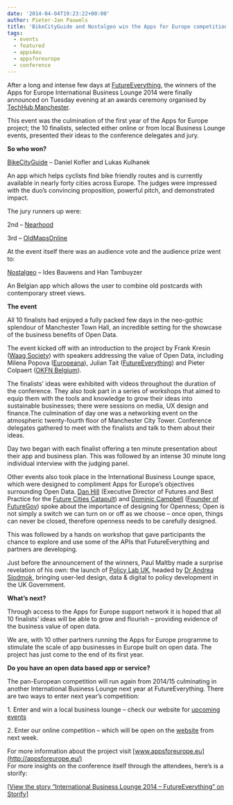 ```yaml
---
date: '2014-04-04T19:23:22+00:00'
author: Pieter-Jan Pauwels
title: 'BikeCityGuide and Nostalgeo win the Apps for Europe competition.'
tags:
  - events
  - featured
  - apps4eu
  - appsforeurope
  - conference
---
```


After a long and intense few days at [FutureEverything](http://futureeverything.org/), the winners of the Apps for Europe International Business Lounge 2014 were finally announced on Tuesday evening at an awards ceremony organised by [TechHub Manchester](http://manchester.techhub.com/).

This event was the culmination of the first year of the Apps for Europe project; the 10 finalists, selected either online or from local Business Lounge events, presented their ideas to the conference delegates and jury.

**So who won?**

[BikeCityGuide](http://www.bikecityguide.org/) – Daniel Kofler and Lukas Kulhanek

An app which helps cyclists find bike friendly routes and is currently available in nearly forty cities across Europe. The judges were impressed with the duo’s convincing proposition, powerful pitch, and demonstrated impact.

The jury runners up were:

2nd – [Nearhood](http://bornlocal.fi/)

3rd – [OldMapsOnline](http://www.oldmapsonline.org/)

At the event itself there was an audience vote and the audience prize went to:

[Nostalgeo](http://nostalgeo.com/) – Ides Bauwens and Han Tambuyzer

An Belgian app which allows the user to combine old postcards with contemporary street views.

**The event**

All 10 finalists had enjoyed a fully packed few days in the neo-gothic splendour of Manchester Town Hall, an incredible setting for the showcase of the business benefits of Open Data.

The event kicked off with an introduction to the project by Frank Kresin ([Waag Society](http://waag.org/nl)) with speakers addressing the value of Open Data, including Milena Popova ([Europeana](http://www.europeana.eu/)), Julian Tait ([FutureEverything](http://futureeverything.org/)) and Pieter Colpaert ([OKFN Belgium](https://openknowledge.be/)).

The finalists’ ideas were exhibited with videos throughout the duration of the conference. They also took part in a series of workshops that aimed to equip them with the tools and knowledge to grow their ideas into sustainable businesses; there were sessions on media, UX design and finance.The culmination of day one was a networking event on the atmospheric twenty-fourth floor of Manchester City Tower. Conference delegates gathered to meet with the finalists and talk to them about their ideas.

Day two began with each finalist offering a ten minute presentation about their app and business plan. This was followed by an intense 30 minute long individual interview with the judging panel.

Other events also took place in the International Business Lounge space, which were designed to compliment Apps for Europe’s objectives surrounding Open Data. [Dan Hill](https://twitter.com/cityofsound) (Executive Director of Futures and Best Practice for the [Future Cities Catapult](https://futurecities.catapult.org.uk/)) and [Dominic Campbell](https://twitter.com/dominiccampbell) ([Founder of FutureGov](http://wearefuturegov.com/)) spoke about the importance of designing for Openness; Open is not simply a switch we can turn on or off as we choose – once open, things can never be closed, therefore openness needs to be carefully designed.

This was followed by a hands on workshop that gave participants the chance to explore and use some of the APIs that FutureEverything and partners are developing.

Just before the announcement of the winners, Paul Maltby made a surprise revelation of his own: the launch of [Policy Lab UK](https://twitter.com/PolicyLabUK), headed by [Dr Andrea Siodmok](https://twitter.com/AndreaSiodmok), bringing user-led design, data &amp; digital to policy development in the UK Government.

**What’s next?**

Through access to the Apps for Europe support network it is hoped that all 10 finalists’ ideas will be able to grow and flourish – providing evidence of the business value of open data.

We are, with 10 other partners running the Apps for Europe programme to stimulate the scale of app businesses in Europe built on open data. The project has just come to the end of its first year.

**Do you have an open data based app or service?**

The pan-European competition will run again from 2014/15 culminating in another International Business Lounge next year at FutureEverything. There are two ways to enter next year’s competition:

1\. Enter and win a local business lounge – check our website for [upcoming events](http://appsforeurope.eu/open-data-events-upcoming)

2\. Enter our online competition – which will be open on the [website](http://appsforeurope.eu/) from next week.

For more information about the project visit [www.appsforeurope.eu](http://appsforeurope.eu/)  
For more insights on the conference itself through the attendees, here’s is a storify:

[[View the story “International Business Lounge 2014 – FutureEverything” on Storify](//storify.com/Apps4EU/international-business-lounge-2014-futureeverythin)]
